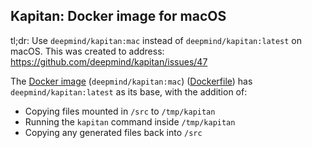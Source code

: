 ## Kapitan: Docker image for macOS

tl;dr: Use `deepmind/kapitan:mac` instead of `deepmind/kapitan:latest` on macOS. This was created to address: https://github.com/deepmind/kapitan/issues/47

The [Docker image](https://hub.docker.com/r/deepmind/kapitan/tags/) (`deepmind/kapitan:mac`) ([Dockerfile](https://github.com/deepmind/kapitan/tree/master/docker-mac/Dockerfile)) has `deepmind/kapitan:latest` as its base, with the addition of:

- Copying files mounted in `/src` to `/tmp/kapitan`
- Running the `kapitan` command inside `/tmp/kapitan`
- Copying any generated files back into `/src`
